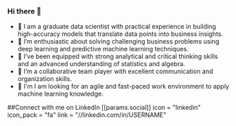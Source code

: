 ### Hi there 👋


- 🔭 I am a graduate data scientist with practical experience in building high-accuracy models that translate data points into business insights. 
- 🌱 I’m enthusiastic about solving challenging business problems using deep learning and predictive machine learning techniques. 
- 👯 I’ve been equipped with strong analytical and critical thinking skills and an advanced understanding of statistics and algebra. 
- 🤔 I’m a collaborative team player with excellent communication and organization skills. 
- 💬 I'm I am looking for an agile and fast-paced work environment to apply machine learning knowledge.

##Connect with me on LinkedIn
 [[params.social]]
    icon = "linkedin"
    icon_pack = "fa"
    link = "//linkedin.com/in/USERNAME"



